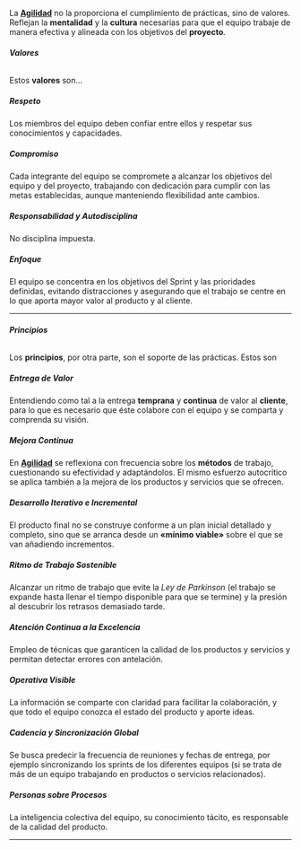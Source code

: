 La **[Agilidad](../assets/Agilidad.md)** no la proporciona el cumplimiento de prácticas, sino de valores.
Reflejan la **mentalidad** y la **cultura** necesarias para que el equipo trabaje de manera efectiva y alineada con los objetivos del **proyecto**.
###### **Valores**
Estos **valores** son...
##### **Respeto**
Los miembros del equipo deben confiar entre ellos y respetar sus conocimientos y capacidades.
##### **Compromiso**
Cada integrante del equipo se compromete a alcanzar los objetivos del equipo y del proyecto, trabajando con dedicación para cumplir con las metas establecidas, aunque manteniendo flexibilidad ante cambios.
##### **Responsabilidad y Autodisciplina**
No disciplina impuesta.
##### **Enfoque**
El equipo se concentra en los objetivos del Sprint y las prioridades definidas, evitando distracciones y asegurando que el trabajo se centre en lo que aporta mayor valor al producto y al cliente.
****
###### **Principios**
Los **principios**, por otra parte, son el soporte de las prácticas. Estos son
##### **Entrega de Valor**
Entendiendo como tal a la entrega **temprana** y **continua** de valor al **cliente**, para lo que es necesario que éste colabore con el equipo y se comparta y comprenda su visión.
##### **Mejora Continua**
En **[Agilidad](../assets/Agilidad.md)** se reflexiona con frecuencia sobre los **métodos** de trabajo, cuestionando su efectividad y adaptándolos. El mismo esfuerzo autocrítico se aplica también a la mejora de los productos y servicios que se ofrecen.
##### **Desarrollo Iterativo e Incremental**
El producto final no se construye conforme a un plan inicial detallado y completo, sino que se arranca desde un **«mínimo viable»** sobre el que se van añadiendo incrementos.
##### **Ritmo de Trabajo Sostenible**
Alcanzar un ritmo de trabajo que evite la *Ley de Parkinson* (el trabajo se expande hasta llenar el tiempo disponible para que se termine) y la presión al descubrir los retrasos demasiado tarde.
##### **Atención Continua a la Excelencia**
Empleo de técnicas que garanticen la calidad de los productos y servicios y permitan detectar errores con antelación.
##### **Operativa Visible**
La información se comparte con claridad para facilitar la colaboración, y que todo el equipo conozca el estado del producto y aporte ideas.
##### **Cadencia y Sincronización Global**
Se busca predecir la frecuencia de reuniones y fechas de entrega, por ejemplo sincronizando los sprints de los diferentes equipos (si se trata de más de un equipo trabajando en productos o servicios relacionados).
##### **Personas sobre Procesos**
La inteligencia colectiva del equipo, su conocimiento tácito, es responsable de la calidad del producto.
****

